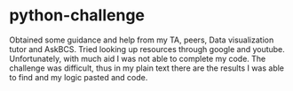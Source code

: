 # python-challenge
Obtained some guidance and help from my TA, peers, Data visualization tutor and AskBCS. 
Tried looking up resources through google and youtube.
Unfortunately, with much aid I was not able to complete my code.
The challenge was difficult, thus in my plain text there are the results I was able to find and my logic pasted and code. 
